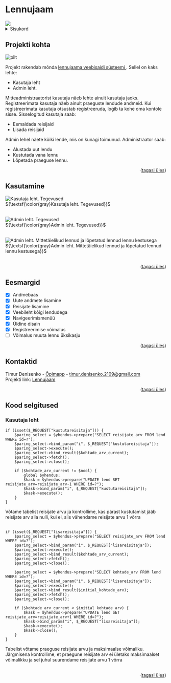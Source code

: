 # Lennujaam
<a name="readme-top"></a>
<div>
  <img src="https://eturbonews.com/cdn-cgi/image/width=1212,height=683,fit=crop,quality=80,format=auto,onerror=redirect,metadata=none/wp-content/uploads/2024/01/0-62-810x456.jpg">
</div>
<!-- SISUKORD -->
<details>
  <summary>Sisukord</summary>
  <ol>
    <li>
      <a href="#projekti-kohta">Projekti kohta</a>
    </li>
    <li>
      <a href="#kasutamine">Kasutamine</a>
    </li>
    <li>
      <a href="#eesmargid">Eesmärgid</a>
    </li>
    <li>
      <a href="#kontaktid">Kontaktid</a>
    </li>
    <li>
      <a href="#kood-selgitused">Kood selgitused</a>
    </li>
  </ol>
</details>


<!-- Projekti kohta -->
## Projekti kohta

![pilt](https://github.com/TimurDenisenko/lennujaam/assets/120181244/0c0c61b0-61ca-4d14-ae88-6926a4867617)

Projekt rakendab mõnda <a href="https://timurdenisenko22.thkit.ee/lennujaam/lennukasutaja.php">lennujaama veebisaidi süsteemi </a>. Sellel on kaks lehte:
* Kasutaja leht
* Admin leht.
  
Mitteadministraatorist kasutaja näeb lehte ainult kasutaja jaoks.
Registreerimata kasutaja näeb ainult praeguste lendude andmeid. Kui registreerimata kasutaja otsustab registreeruda, logib ta kohe oma kontole sisse.
Sisselogitud kasutaja saab:
* Eemaldada reisijaid 
* Lisada reisijaid
  
Admin lehel näete kõiki lende, mis on kunagi toimunud.
Administraator saab:
* Alustada uut lendu
* Kustutada vana lennu
* Lõpetada praeguse lennu.
<p align="right">(<a href="#readme-top">tagasi üles</a>)</p>


<!-- Kasutamine -->
## Kasutamine

![Kasutaja leht. Tegevused](https://github.com/TimurDenisenko/lennujaam/assets/120181244/82c1c64b-3686-4297-86f8-8c5b0291b408)
<br>
${\textsf{\color{gray}Kasutaja leht. Tegevused}}$
<br><br>

![Admin leht. Tegevused](https://github.com/TimurDenisenko/lennujaam/assets/120181244/a73eaaa8-71da-430b-b961-39bedcca1bed)
<br>
${\textsf{\color{gray}Admin leht. Tegevused}}$
<br><br>

![Admin leht. Mittetäielikud lennud ja lõpetatud lennud lennu kestusega](https://github.com/TimurDenisenko/lennujaam/assets/120181244/8c75d02b-5147-426f-8e1e-1c49300e3020)
<br>
${\textsf{\color{gray}Admin leht. Mittetäielikud lennud ja lõpetatud lennud lennu kestusega}}$
<br><br>
<p align="right">(<a href="#readme-top">tagasi üles</a>)</p>



<!-- Eesmärgid -->
## Eesmargid

- [x] Andmebaas
- [x] Uute andmete lisamine
- [x] Reisijate lisamine
- [x] Veebileht kõigi lendudega
- [x] Navigeerimismenüü
- [x] Üldine disain
- [x] Registreerimise võimalus
- [ ] Võimalus muuta lennu üksikasju

<p align="right">(<a href="#readme-top">tagasi üles</a>)</p>

<!-- Kontaktid -->
## Kontaktid

Timur Denisenko - <a href="https://timurdenisenko22.thkit.ee/wp/">Õpimapp</a> - timur.denisenko.2109@gmail.com
<br>
Projekti link: [Lennujaam](https://timurdenisenko22.thkit.ee/lennujaam/lennukasutaja.php)

<p align="right">(<a href="#readme-top">tagasi üles</a>)</p>

<!-- Kood selgitused -->
## Kood selgitused
### Kasutaja leht
```
if (isset($_REQUEST["kustutareisitaja"])) {
    $paring_select = $yhendus->prepare("SELECT reisijate_arv FROM lend WHERE id=?");
    $paring_select->bind_param("i", $_REQUEST["kustutareisitaja"]);
    $paring_select->execute();
    $paring_select->bind_result($kohtade_arv_current);
    $paring_select->fetch();
    $paring_select->close();

    if ($kohtade_arv_current != $nool) {
        global $yhendus;
        $kask = $yhendus->prepare("UPDATE lend SET reisijate_arv=reisijate_arv-1 WHERE id=?");
        $kask->bind_param("i", $_REQUEST["kustutareisitaja"]);
        $kask->execute();
    }
}
```
Võtame tabelist reisijate arvu ja kontrollime, kas pärast kustutamist jääb reisijate arv alla nulli, kui ei, siis vähendame reisijate arvu 1 võrra
<br><br>
```
if (isset($_REQUEST["lisareisitaja"])) {
    $paring_select = $yhendus->prepare("SELECT reisijate_arv FROM lend WHERE id=?");
    $paring_select->bind_param("i", $_REQUEST["lisareisitaja"]);
    $paring_select->execute();
    $paring_select->bind_result($kohtade_arv_current);
    $paring_select->fetch();
    $paring_select->close();

    $paring_select = $yhendus->prepare("SELECT kohtade_arv FROM lend WHERE id=?");
    $paring_select->bind_param("i", $_REQUEST["lisareisitaja"]);
    $paring_select->execute();
    $paring_select->bind_result($initial_kohtade_arv);
    $paring_select->fetch();
    $paring_select->close();

    if ($kohtade_arv_current < $initial_kohtade_arv) {
        $kask = $yhendus->prepare("UPDATE lend SET reisijate_arv=reisijate_arv+1 WHERE id=?");
        $kask->bind_param("i", $_REQUEST["lisareisitaja"]);
        $kask->execute();
        $kask->close();
    }
}
```
Tabelist võtame praeguse reisijate arvu ja maksimaalse võimaliku. Järgmisena kontrollime, et praegune reisijate arv ei ületaks maksimaalset võimalikku ja sel juhul suurendame reisijate arvu 1 võrra
<br><br>
<p align="right">(<a href="#readme-top">tagasi üles</a>)</p>
